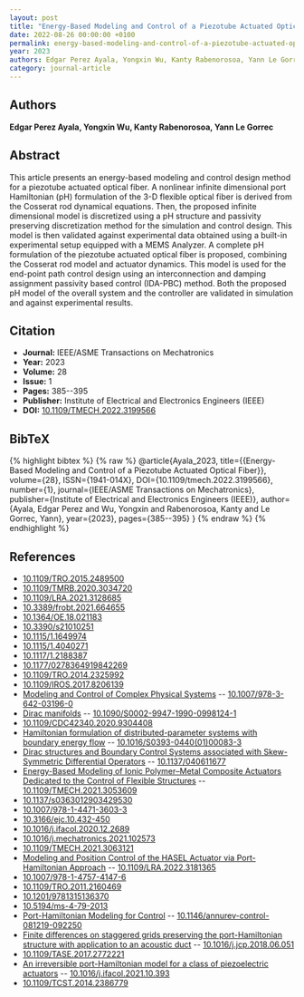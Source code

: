 ```yaml
---
layout: post
title: "Energy-Based Modeling and Control of a Piezotube Actuated Optical Fiber"
date: 2022-08-26 00:00:00 +0100
permalink: energy-based-modeling-and-control-of-a-piezotube-actuated-optical-fiber
year: 2023
authors: Edgar Perez Ayala, Yongxin Wu, Kanty Rabenorosoa, Yann Le Gorrec
category: journal-article
---
```

 
## Authors
**Edgar Perez Ayala, Yongxin Wu, Kanty Rabenorosoa, Yann Le Gorrec**
 
## Abstract
This article presents an energy-based modeling and control design method for a piezotube actuated optical fiber. A nonlinear infinite dimensional port Hamiltonian (pH) formulation of the 3-D flexible optical fiber is derived from the Cosserat rod dynamical equations. Then, the proposed infinite dimensional model is discretized using a pH structure and passivity preserving discretization method for the simulation and control design. This model is then validated against experimental data obtained using a built-in experimental setup equipped with a MEMS Analyzer. A complete pH formulation of the piezotube actuated optical fiber is proposed, combining the Cosserat rod model and actuator dynamics. This model is used for the end-point path control design using an interconnection and damping assignment passivity based control (IDA-PBC) method. Both the proposed pH model of the overall system and the controller are validated in simulation and against experimental results.
 
## Citation
- **Journal:** IEEE/ASME Transactions on Mechatronics
- **Year:** 2023
- **Volume:** 28
- **Issue:** 1
- **Pages:** 385--395
- **Publisher:** Institute of Electrical and Electronics Engineers (IEEE)
- **DOI:** [10.1109/TMECH.2022.3199566](https://doi.org/10.1109/TMECH.2022.3199566)
 
## BibTeX
{% highlight bibtex %}
{% raw %}
@article{Ayala_2023,
  title={{Energy-Based Modeling and Control of a Piezotube Actuated Optical Fiber}},
  volume={28},
  ISSN={1941-014X},
  DOI={10.1109/tmech.2022.3199566},
  number={1},
  journal={IEEE/ASME Transactions on Mechatronics},
  publisher={Institute of Electrical and Electronics Engineers (IEEE)},
  author={Ayala, Edgar Perez and Wu, Yongxin and Rabenorosoa, Kanty and Le Gorrec, Yann},
  year={2023},
  pages={385--395}
}
{% endraw %}
{% endhighlight %}
 
## References
- [10.1109/TRO.2015.2489500](https://doi.org/10.1109/TRO.2015.2489500)
- [10.1109/TMRB.2020.3034720](https://doi.org/10.1109/TMRB.2020.3034720)
- [10.1109/LRA.2021.3128685](https://doi.org/10.1109/LRA.2021.3128685)
- [10.3389/frobt.2021.664655](https://doi.org/10.3389/frobt.2021.664655)
- [10.1364/OE.18.021183](https://doi.org/10.1364/OE.18.021183)
- [10.3390/s21010251](https://doi.org/10.3390/s21010251)
- [10.1115/1.1649974](https://doi.org/10.1115/1.1649974)
- [10.1115/1.4040271](https://doi.org/10.1115/1.4040271)
- [10.1117/1.2188387](https://doi.org/10.1117/1.2188387)
- [10.1177/0278364919842269](https://doi.org/10.1177/0278364919842269)
- [10.1109/TRO.2014.2325992](https://doi.org/10.1109/TRO.2014.2325992)
- [10.1109/IROS.2017.8206139](https://doi.org/10.1109/IROS.2017.8206139)
- [Modeling and Control of Complex Physical Systems](modeling-and-control-of-complex-physical-systems) -- [10.1007/978-3-642-03196-0](https://doi.org/10.1007/978-3-642-03196-0)
- [Dirac manifolds](dirac-manifolds) -- [10.1090/S0002-9947-1990-0998124-1](https://doi.org/10.1090/S0002-9947-1990-0998124-1)
- [10.1109/CDC42340.2020.9304408](https://doi.org/10.1109/CDC42340.2020.9304408)
- [Hamiltonian formulation of distributed-parameter systems with boundary energy flow](hamiltonian-formulation-of-distributed-parameter-systems-with-boundary-energy-flow) -- [10.1016/S0393-0440(01)00083-3](https://doi.org/10.1016/S0393-0440(01)00083-3)
- [Dirac structures and Boundary Control Systems associated with Skew-Symmetric Differential Operators](dirac-structures-and-boundary-control-systems-associated-with-skew-symmetric-differential-operators) -- [10.1137/040611677](https://doi.org/10.1137/040611677)
- [Energy-Based Modeling of Ionic Polymer–Metal Composite Actuators Dedicated to the Control of Flexible Structures](energy-based-modeling-of-ionic-polymer-metal-composite-actuators-dedicated-to-the-control-of-flexible-structures) -- [10.1109/TMECH.2021.3053609](https://doi.org/10.1109/TMECH.2021.3053609)
- [10.1137/s0363012903429530](https://doi.org/10.1137/s0363012903429530)
- [10.1007/978-1-4471-3603-3](https://doi.org/10.1007/978-1-4471-3603-3)
- [10.3166/ejc.10.432-450](https://doi.org/10.3166/ejc.10.432-450)
- [10.1016/j.ifacol.2020.12.2689](https://doi.org/10.1016/j.ifacol.2020.12.2689)
- [10.1016/j.mechatronics.2021.102573](https://doi.org/10.1016/j.mechatronics.2021.102573)
- [10.1109/TMECH.2021.3063121](https://doi.org/10.1109/TMECH.2021.3063121)
- [Modeling and Position Control of the HASEL Actuator via Port-Hamiltonian Approach](modeling-and-position-control-of-the-hasel-actuator-via-port-hamiltonian-approach) -- [10.1109/LRA.2022.3181365](https://doi.org/10.1109/LRA.2022.3181365)
- [10.1007/978-1-4757-4147-6](https://doi.org/10.1007/978-1-4757-4147-6)
- [10.1109/TRO.2011.2160469](https://doi.org/10.1109/TRO.2011.2160469)
- [10.1201/9781315136370](https://doi.org/10.1201/9781315136370)
- [10.5194/ms-4-79-2013](https://doi.org/10.5194/ms-4-79-2013)
- [Port-Hamiltonian Modeling for Control](port-hamiltonian-modeling-for-control) -- [10.1146/annurev-control-081219-092250](https://doi.org/10.1146/annurev-control-081219-092250)
- [Finite differences on staggered grids preserving the port-Hamiltonian structure with application to an acoustic duct](finite-differences-on-staggered-grids-preserving-the-port-hamiltonian-structure-with-application-to-an-acoustic-duct) -- [10.1016/j.jcp.2018.06.051](https://doi.org/10.1016/j.jcp.2018.06.051)
- [10.1109/TASE.2017.2772221](https://doi.org/10.1109/TASE.2017.2772221)
- [An irreversible port-Hamiltonian model for a class of piezoelectric actuators](an-irreversible-port-hamiltonian-model-for-a-class-of-piezoelectric-actuators) -- [10.1016/j.ifacol.2021.10.393](https://doi.org/10.1016/j.ifacol.2021.10.393)
- [10.1109/TCST.2014.2386779](https://doi.org/10.1109/TCST.2014.2386779)

